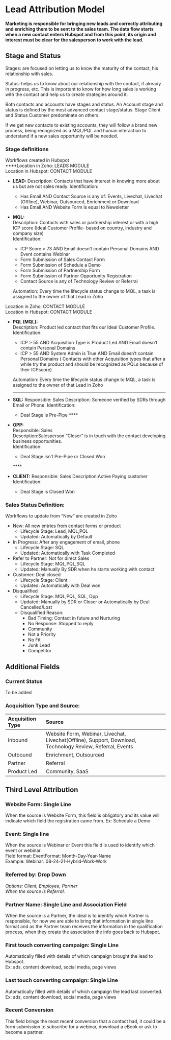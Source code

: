# Lead Attribution Model

**Marketing is responsible for bringing new leads and correctly attributing and enriching them to be sent to the sales team. The data flow starts when a new contact enters Hubspot and from this point, its origin and interest must be clear for the salesperson to work with the lead.**

## **Stage and Status**

Stages: are focused on letting us to know the maturity of the contact, his relationship with sales. 

Status: helps us to know about our relationship with the contact, if already in progress, etc. This is important to know for how long sales is working with the contact and help us to create strategies around it. 

Both contacts and accounts have stages and status. An Account stage and status is defined by the most advanced contact stage/status. Stage Client and Status Customer predominate on others. 

If we get new contacts to existing accounts, they will follow a brand new process, being recognized as a MQL/PQL and human interaction to understand if a new sales opportunity will be needed.

### **Stage definitions** 

Workflows created in Hubspot  
****Location in Zoho: LEADS MODULE  
Location in Hubspot: CONTACT MODULE

* **LEAD:** Description: Contacts that have interest in knowing more about us but are not sales ready. Identification: 
  * Has Email AND Contact Source is any of: Events, Livechat, Livechat \(Offline\), Webinar, Outsourced, Enrichment or Download
  * Has Email AND  Website Form is equal to Newsletter
* **MQL:**  
  Description: Contacts with sales or partnership interest or with a high ICP score \(Ideal Customer Profile- based on country, industry and company size\)  
  Identification: 

  * ICP Score &gt; 73 AND Email doesn’t contain Personal Domains AND Event contains Webinar
  * Form Submission of Sales Contact Form
  * Form Submission of Schedule a Demo
  * Form Submission of Partnership Form
  * Form Submission of Partner Opportunity Registration
  * Contact Source is any of Technology Review or  Referral

  Automation: Every time the lifecycle status change to MQL, a task is assigned to the owner of that Lead in Zoho

Location in Zoho: CONTACT MODULE  
Location in Hubspot: CONTACT MODULE 

* **PQL \(MQL\):**  
  Description: Product led contact that fits our Ideal Customer Profile.  
  Identification:

  * ICP &gt; 55 AND Acquisition Type is Product Led AND Email doesn’t contain Personal Domains
  * ICP &gt; 55 AND System Admin is True AND Email doesn’t contain Personal Domains \( Contacts with other Acquisition types that after a while try the product and should be recognized as PQLs because of their ICPscore\)

  Automation: Every time the lifecycle status change to MQL, a task is assigned to the owner of that Lead in Zoho  
  ****

* **SQL:** Responsible: Sales Description: Someone verified by SDRs through Email or Phone.  Identification: 
  * Deal Stage is Pre-Pipe ****
* **OPP:**  
  Responsible: Sales  
  Description:Salesperson “Closer” is in touch with the contact developing business opportunities.  
  Identification: 

  * Deal Stage isn’t Pre-Pipe or Closed Won

  \*\*\*\*

* **CLIENT:** Responsible: Sales Description:Active Paying customer Identification: 
  * Deal Stage is Closed Won

###  **Sales Status Definition:**

Workflows to update from “New” are created in Zoho

* New: All new entries from contact forms or product
  * Lifecycle Stage: Lead, MQL,PQL
  * Updated: Automatically by Default
* In Progress: After any engagement of email, phone
  * Lifecycle Stage: SQL
  * Updated: Automatically with Task Completed
* Refer to Partner: Not for direct Sales 
  * Lifecycle Stage: MQL,PQL,SQL
  * Updated: Manually By SDR when he starts working with contact 
* Customer: Deal closed
  * Lifecycle Stage: Client
  * Updated: Automatically with Deal won 
* Disqualified 
  * Lifecycle Stage: MQL,PQL, SQL, Opp
  * Updated: Manually by SDR or Closer or Automatically by Deal Cancelled/Lost
  * Disqualified Reason: 
    * Bad Timing: Contact in future and Nurturing
    * No Response: Stopped to reply
    * Community
    * Not a Priority
    * No Fit
    * Junk Lead
    * Competitor

## **Additional Fields**

### Current Status

To be added

### **Acquisition Type and Source:**

| **Acquisition Type** | **Source** |
| :--- | :--- |
| Inbound | Website Form, Webinar, Livechat, Livechat\(Offline\), Support, Download, Technology Review, Referral, Events |
| Outbound | Enrichment, Outsourced |
| Partner | Referral |
| Product Led  | Community, SaaS |

## **Third Level Attribution**

### **Website Form: Single Line**

When the source is Website Form, this field is obligatory and its value will indicate which field the registration came from. Ex: Schedule a Demo 

### **Event: Single line** 

When the source is Webinar or Event this field is used to identify which event or webinar.  
Field format: EventFormat: Month-Day-Year-Name  
Example: Webinar: 08-24-21-Hybrid-Work-Work

### **Referred by: Drop Down**

_Options: Client, Employee, Partner  
When the source is Referral._

### **Partner Name: Single Line and Association Field**

When the source is a Partner, the ideal is to identify which Partner is responsible, for now we are able to bring that information in single line format and as the Partner team receives the information in the qualification process, when they create the association the info goes back to Hubspot. 

### **First touch converting campaign: Single Line**

Automatically filled with details of which campaign brought the lead to Hubspot.  
Ex: ads, content download, social media, page views

### **Last touch converting campaign: Single Line** 

Automatically filled with details of which campaign the lead last converted.  
Ex: ads, content download, social media, page views

### **Recent Conversion**

This field brings the most recent conversion that a contact had, it could be a form submission to subscribe for a webinar, download a eBook or ask to become a partner.   


